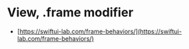 # View, .frame modifier

- [https://swiftui-lab.com/frame-behaviors/](https://swiftui-lab.com/frame-behaviors/)


